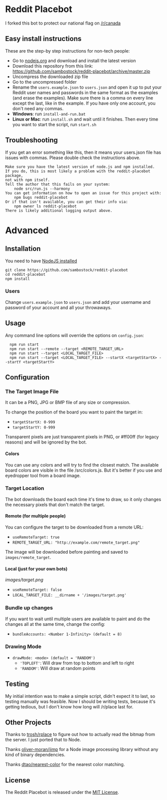 # Reddit Placebot

I forked this bot to protect our national flag on [/r/canada](https://www.reddit.com/r/canada/)

## Easy install instructions

These are the step-by step instructions for non-tech people:

- Go to [nodejs.org](https://nodejs.org/) and download and install the latest version
- Download this repository from this link: https://github.com/sambostock/reddit-placebot/archive/master.zip
- Uncompress the downloaded zip file
- Go to the uncompressed folder
- Rename the `users.example.json` to `users.json` and open it up to put your Reddit user names and passwords in the same format as the examples (and erase the examples). Make sure there is a comma on every line except the last, like in the example. If you have only one account, you don't need any commas.
- **Windows**: run `install-and-run.bat`
- **Linux or Mac**: run `install.sh` and wait until it finishes. Then every time you want to start the script, run `start.sh`

## Troubleshooting

If you get an error something like this, then it means your users.json file has issues with commas. Please double check the instructions above.

```Failed at the reddit-placebot@1.1.0 start script 'node src/run.js --harmony'.
Make sure you have the latest version of node.js and npm installed.
If you do, this is most likely a problem with the reddit-placebot package,
not with npm itself.
Tell the author that this fails on your system:
    node src/run.js --harmony
You can get information on how to open an issue for this project with:
    npm bugs reddit-placebot
Or if that isn't available, you can get their info via:
    npm owner ls reddit-placebot
There is likely additional logging output above.
```

# Advanced

## Installation

You need to have [NodeJS installed](https://nodejs.org)

```
git clone https://github.com/sambostock/reddit-placebot
cd reddit-placebot
npm install
```

### Users

Change `users.example.json` to `users.json` and add your username and password
of your account and all your throwaways.

## Usage

Any command line options will override the options on `config.json`:

```
  npm run start
  npm run start --remote --target <REMOTE_TARGET_URL>
  npm run start --target <LOCAL_TARGET_FILE>
  npm run start --target <LOCAL_TARGET_FILE> --startX <targetStartX> --startY <targetStartY>
```
## Configuration

### The Target Image File

It can be a PNG, JPG or BMP file of any size or compression.

To change the position of the board you want to paint the target in:

- `targetStartX: 0-999`
- `targetStartY: 0-999`

Transparent pixels are just transparent pixels in PNG, or #ff00ff (for legacy reasons)
and will be ignored by the bot.

#### Colors

You can use any colors and will try to find the closest match. The available
board colors are visible in the file /src/colors.js. But it's better if you use
and eyedropper tool from a board image.

### Target Location

The bot downloads the board each time it's time to draw, so it only changes
the necessary pixels that don't match the target.

#### Remote (for multiple people)

You can configure the target to be downloaded from a remote URL:

- `useRemoteTarget: true`
- `REMOTE_TARGET_URL: "http://example.com/remote_target.png"`

The image will be downloaded before painting and saved to `images/remote_target`.

#### Local (just for your own bots)

*images/target.png*

- `useRemoteTarget: false`
- `LOCAL_TARGET_FILE: __dirname + '/images/target.png'`

### Bundle up changes

If you want to wait until multiple users are available to paint and do the
changes all at the same time, change the config:

- `bundleAccounts: <Number 1-Infinity> (default = 8)`

### Drawing Mode

- `drawMode: <mode> (default = 'RANDOM')`
  - `'TOPLEFT'`: Will draw from top to bottom and left to right
  - `'RANDOM'`: Will draw at random points

## Testing

My initial intention was to make a simple script, didn't expect it to last, so
testing manually was feasible. Now I should be writing tests, because it's getting
tedious, but I don't know how long will /r/place last for.

## Other Projects

Thanks to [trosh/rplace](https://github.com/trosh/rplace) to figure out how to actually read the bitmap from the server. I just ported that to Node.

Thanks [oliver-moran/jimp](https://github.com/oliver-moran/jimp) for a Node image processing library
without any kind of binary dependencies.

Thanks [dtao/nearest-color](https://github.com/dtao/nearest-color) for the nearest
color matching.

## License

The Reddit Placebot is released under the [MIT License](http://www.opensource.org/licenses/MIT).
